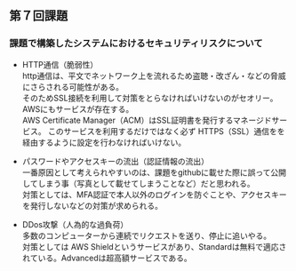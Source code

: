 ## 第７回課題  

### 課題で構築したシステムにおけるセキュリティリスクについて  
- HTTP通信（脆弱性）  
http通信は、平文でネットワーク上を流れるため盗聴・改ざん・などの脅威にさらされる可能性がある。  
そのためSSL接続を利用して対策をとらなければいけないのがセオリー。AWSにもサービスが存在する。  
AWS Certificate Manager（ACM）はSSL証明書を発行するマネージドサービス。
このサービスを利用するだけではなく必ず HTTPS（SSL）通信をを経由するように設定を行わなければいけない。 

- パスワードやアクセスキーの流出（認証情報の流出）  
一番原因として考えられやすいのは、課題をgithubに載せた際に誤って公開してしまう事（写真として載せてしまうことなど）だと思われる。  
対策としては、MFA認証で本人以外のログインを防ぐことや、アクセスキーを発行しないなどの対策が求められる。　　

- DDos攻撃（人為的な過負荷）  
多数のコンピューターから連続でリクエストを送り、停止に追いやる。  
対策としては AWS Shieldというサービスがあり、Standardは無料で適応されている。Advancedは超高額サービスである。  